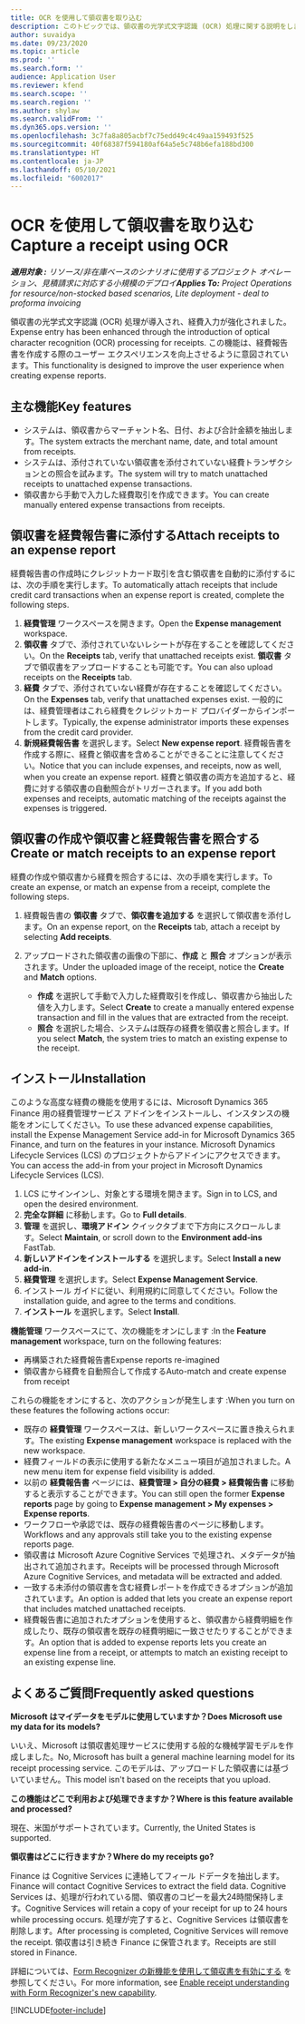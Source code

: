 ```yaml
---
title: OCR を使用して領収書を取り込む
description: このトピックでは、領収書の光学式文字認識 (OCR) 処理に関する説明をします。
author: suvaidya
ms.date: 09/23/2020
ms.topic: article
ms.prod: ''
ms.search.form: ''
audience: Application User
ms.reviewer: kfend
ms.search.scope: ''
ms.search.region: ''
ms.author: shylaw
ms.search.validFrom: ''
ms.dyn365.ops.version: ''
ms.openlocfilehash: 3c7fa8a805acbf7c75edd49c4c49aa159493f525
ms.sourcegitcommit: 40f68387f594180af64a5e5c748b6efa188bd300
ms.translationtype: HT
ms.contentlocale: ja-JP
ms.lasthandoff: 05/10/2021
ms.locfileid: "6002017"
---
```

# <a name="capture-a-receipt-using-ocr"></a><span data-ttu-id="59813-103">OCR を使用して領収書を取り込む</span><span class="sxs-lookup"><span data-stu-id="59813-103">Capture a receipt using OCR</span></span>

<span data-ttu-id="59813-104">_**適用対象 :** リソース/非在庫ベースのシナリオに使用するプロジェクト オペレーション、見積請求に対応する小規模のデプロイ_</span><span class="sxs-lookup"><span data-stu-id="59813-104">_**Applies To:** Project Operations for resource/non-stocked based scenarios, Lite deployment - deal to proforma invoicing_</span></span>

<span data-ttu-id="59813-105">領収書の光学式文字認識 (OCR) 処理が導入され、経費入力が強化されました。</span><span class="sxs-lookup"><span data-stu-id="59813-105">Expense entry has been enhanced through the introduction of optical character recognition (OCR) processing for receipts.</span></span> <span data-ttu-id="59813-106">この機能は、経費報告書を作成する際のユーザー エクスペリエンスを向上させるように意図されています。</span><span class="sxs-lookup"><span data-stu-id="59813-106">This functionality is designed to improve the user experience when creating expense reports.</span></span>

## <a name="key-features"></a><span data-ttu-id="59813-107">主な機能</span><span class="sxs-lookup"><span data-stu-id="59813-107">Key features</span></span>

- <span data-ttu-id="59813-108">システムは、領収書からマーチャント名、日付、および合計金額を抽出します。</span><span class="sxs-lookup"><span data-stu-id="59813-108">The system extracts the merchant name, date, and total amount from receipts.</span></span>
- <span data-ttu-id="59813-109">システムは、添付されていない領収書を添付されていない経費トランザクションとの照合を試みます。</span><span class="sxs-lookup"><span data-stu-id="59813-109">The system will try to match unattached receipts to unattached expense transactions.</span></span>
- <span data-ttu-id="59813-110">領収書から手動で入力した経費取引を作成できます。</span><span class="sxs-lookup"><span data-stu-id="59813-110">You can create manually entered expense transactions from receipts.</span></span>

## <a name="attach-receipts-to-an-expense-report"></a><span data-ttu-id="59813-111">領収書を経費報告書に添付する</span><span class="sxs-lookup"><span data-stu-id="59813-111">Attach receipts to an expense report</span></span>

<span data-ttu-id="59813-112">経費報告書の作成時にクレジットカード取引を含む領収書を自動的に添付するには、次の手順を実行します。</span><span class="sxs-lookup"><span data-stu-id="59813-112">To automatically attach receipts that include credit card transactions when an expense report is created, complete the following steps.</span></span>

  1. <span data-ttu-id="59813-113">**経費管理** ワークスペースを開きます。</span><span class="sxs-lookup"><span data-stu-id="59813-113">Open the **Expense management** workspace.</span></span>
  2. <span data-ttu-id="59813-114">**領収書** タブで、添付されていないレシートが存在することを確認してください。</span><span class="sxs-lookup"><span data-stu-id="59813-114">On the **Receipts** tab, verify that unattached receipts exist.</span></span> <span data-ttu-id="59813-115">**領収書** タブで領収書をアップロードすることも可能です。</span><span class="sxs-lookup"><span data-stu-id="59813-115">You can also upload receipts on the **Receipts** tab.</span></span>
  3. <span data-ttu-id="59813-116">**経費** タブで、添付されていない経費が存在することを確認してください。</span><span class="sxs-lookup"><span data-stu-id="59813-116">On the **Expenses** tab, verify that unattached expenses exist.</span></span> <span data-ttu-id="59813-117">一般的には、経費管理者はこれら経費をクレジットカード プロバイダーからインポートします。</span><span class="sxs-lookup"><span data-stu-id="59813-117">Typically, the expense administrator imports these expenses from the credit card provider.</span></span>
  4. <span data-ttu-id="59813-118">**新規経費報告書** を選択します。</span><span class="sxs-lookup"><span data-stu-id="59813-118">Select **New expense report**.</span></span> <span data-ttu-id="59813-119">経費報告書を作成する際に、経費と領収書を含めることができることに注意してください。</span><span class="sxs-lookup"><span data-stu-id="59813-119">Notice that you can include expenses, and receipts, now as well, when you create an expense report.</span></span> <span data-ttu-id="59813-120">経費と領収書の両方を追加すると、経費に対する領収書の自動照合がトリガーされます。</span><span class="sxs-lookup"><span data-stu-id="59813-120">If you add both expenses and receipts, automatic matching of the receipts against the expenses is triggered.</span></span>

## <a name="create-or-match-receipts-to-an-expense-report"></a><span data-ttu-id="59813-121">領収書の作成や領収書と経費報告書を照合する</span><span class="sxs-lookup"><span data-stu-id="59813-121">Create or match receipts to an expense report</span></span>
<span data-ttu-id="59813-122">経費の作成や領収書から経費を照合するには、次の手順を実行します。</span><span class="sxs-lookup"><span data-stu-id="59813-122">To create an expense, or match an expense from a receipt, complete the following steps.</span></span>

  1. <span data-ttu-id="59813-123">経費報告書の **領収書** タブで、**領収書を追加する** を選択して領収書を添付します。</span><span class="sxs-lookup"><span data-stu-id="59813-123">On an expense report, on the **Receipts** tab, attach a receipt by selecting **Add receipts**.</span></span>
  2. <span data-ttu-id="59813-124">アップロードされた領収書の画像の下部に、**作成** と **照合** オプションが表示されます。</span><span class="sxs-lookup"><span data-stu-id="59813-124">Under the uploaded image of the receipt, notice the **Create** and **Match** options.</span></span>

      - <span data-ttu-id="59813-125">**作成** を選択して手動で入力した経費取引を作成し、領収書から抽出した値を入力します。</span><span class="sxs-lookup"><span data-stu-id="59813-125">Select **Create** to create a manually entered expense transaction and fill in the values that are extracted from the receipt.</span></span>
      - <span data-ttu-id="59813-126">**照合** を選択した場合、システムは既存の経費を領収書と照合します。</span><span class="sxs-lookup"><span data-stu-id="59813-126">If you select **Match**, the system tries to match an existing expense to the receipt.</span></span>

## <a name="installation"></a><span data-ttu-id="59813-127">インストール</span><span class="sxs-lookup"><span data-stu-id="59813-127">Installation</span></span>

<span data-ttu-id="59813-128">このような高度な経費の機能を使用するには、Microsoft Dynamics 365 Finance 用の経費管理サービス アドインをインストールし、インスタンスの機能をオンにしてください。</span><span class="sxs-lookup"><span data-stu-id="59813-128">To use these advanced expense capabilities, install the Expense Management Service add-in for Microsoft Dynamics 365 Finance, and turn on the features in your instance.</span></span> <span data-ttu-id="59813-129">Microsoft Dynamics Lifecycle Services (LCS) のプロジェクトからアドインにアクセスできます。</span><span class="sxs-lookup"><span data-stu-id="59813-129">You can access the add-in from your project in Microsoft Dynamics Lifecycle Services (LCS).</span></span>

1. <span data-ttu-id="59813-130">LCS にサインインし、対象とする環境を開きます。</span><span class="sxs-lookup"><span data-stu-id="59813-130">Sign in to LCS, and open the desired environment.</span></span>
2. <span data-ttu-id="59813-131">**完全な詳細** に移動します。</span><span class="sxs-lookup"><span data-stu-id="59813-131">Go to **Full details**.</span></span>
3. <span data-ttu-id="59813-132">**管理** を選択し、**環境アドイン** クイックタブまで下方向にスクロールします。</span><span class="sxs-lookup"><span data-stu-id="59813-132">Select **Maintain**, or scroll down to the **Environment add-ins** FastTab.</span></span>
4. <span data-ttu-id="59813-133">**新しいアドインをインストールする** を選択します。</span><span class="sxs-lookup"><span data-stu-id="59813-133">Select **Install a new add-in**.</span></span>
5. <span data-ttu-id="59813-134">**経費管理** を選択します。</span><span class="sxs-lookup"><span data-stu-id="59813-134">Select **Expense Management Service**.</span></span>
6. <span data-ttu-id="59813-135">インストール ガイドに従い、利用規約に同意してください。</span><span class="sxs-lookup"><span data-stu-id="59813-135">Follow the installation guide, and agree to the terms and conditions.</span></span>
7. <span data-ttu-id="59813-136">**インストール** を選択します。</span><span class="sxs-lookup"><span data-stu-id="59813-136">Select **Install**.</span></span>

<span data-ttu-id="59813-137">**機能管理** ワークスペースにて、次の機能をオンにします :</span><span class="sxs-lookup"><span data-stu-id="59813-137">In the **Feature management** workspace, turn on the following features:</span></span>

- <span data-ttu-id="59813-138">再構築された経費報告書</span><span class="sxs-lookup"><span data-stu-id="59813-138">Expense reports re-imagined</span></span>
- <span data-ttu-id="59813-139">領収書から経費を自動照合して作成する</span><span class="sxs-lookup"><span data-stu-id="59813-139">Auto-match and create expense from receipt</span></span>

<span data-ttu-id="59813-140">これらの機能をオンにすると、次のアクションが発生します :</span><span class="sxs-lookup"><span data-stu-id="59813-140">When you turn on these features the following actions occur:</span></span>

- <span data-ttu-id="59813-141">既存の **経費管理** ワークスペースは、新しいワークスペースに置き換えられます。</span><span class="sxs-lookup"><span data-stu-id="59813-141">The existing **Expense management** workspace is replaced with the new workspace.</span></span>
- <span data-ttu-id="59813-142">経費フィールドの表示に使用する新たなメニュー項目が追加されました。</span><span class="sxs-lookup"><span data-stu-id="59813-142">A new menu item for expense field visibility is added.</span></span>
- <span data-ttu-id="59813-143">以前の **経費報告書** ページには、**経費管理 > 自分の経費 > 経費報告書** に移動すると表示することができます。</span><span class="sxs-lookup"><span data-stu-id="59813-143">You can still open the former **Expense reports** page by going to **Expense management > My expenses > Expense reports**.</span></span>
- <span data-ttu-id="59813-144">ワークフローや承認では、既存の経費報告書のページに移動します。</span><span class="sxs-lookup"><span data-stu-id="59813-144">Workflows and any approvals still take you to the existing expense reports page.</span></span>
- <span data-ttu-id="59813-145">領収書は Microsoft Azure Cognitive Services で処理され、メタデータが抽出されて追加されます。</span><span class="sxs-lookup"><span data-stu-id="59813-145">Receipts will be processed through Microsoft Azure Cognitive Services, and metadata will be extracted and added.</span></span>
- <span data-ttu-id="59813-146">一致する未添付の領収書を含む経費レポートを作成できるオプションが追加されています。</span><span class="sxs-lookup"><span data-stu-id="59813-146">An option is added that lets you create an expense report that includes matched unattached receipts.</span></span>
- <span data-ttu-id="59813-147">経費報告書に追加されたオプションを使用すると、領収書から経費明細を作成したり、既存の領収書を既存の経費明細に一致させたりすることができます。</span><span class="sxs-lookup"><span data-stu-id="59813-147">An option that is added to expense reports lets you create an expense line from a receipt, or attempts to match an existing receipt to an existing expense line.</span></span>

## <a name="frequently-asked-questions"></a><span data-ttu-id="59813-148">よくあるご質問</span><span class="sxs-lookup"><span data-stu-id="59813-148">Frequently asked questions</span></span>

<span data-ttu-id="59813-149">**Microsoft はマイデータをモデルに使用していますか？**</span><span class="sxs-lookup"><span data-stu-id="59813-149">**Does Microsoft use my data for its models?**</span></span>

<span data-ttu-id="59813-150">いいえ、Microsoft は領収書処理サービスに使用する般的な機械学習モデルを作成しました。</span><span class="sxs-lookup"><span data-stu-id="59813-150">No, Microsoft has built a general machine learning model for its receipt processing service.</span></span> <span data-ttu-id="59813-151">このモデルは、アップロードした領収書には基づいていません。</span><span class="sxs-lookup"><span data-stu-id="59813-151">This model isn't based on the receipts that you upload.</span></span>

<span data-ttu-id="59813-152">**この機能はどこで利用および処理できますか？**</span><span class="sxs-lookup"><span data-stu-id="59813-152">**Where is this feature available and processed?**</span></span>

<span data-ttu-id="59813-153">現在、米国がサポートされています。</span><span class="sxs-lookup"><span data-stu-id="59813-153">Currently, the United States is supported.</span></span>

<span data-ttu-id="59813-154">**領収書はどこに行きますか？**</span><span class="sxs-lookup"><span data-stu-id="59813-154">**Where do my receipts go?**</span></span>

<span data-ttu-id="59813-155">Finance は Cognitive Services に連絡してフィール ドデータを抽出します。</span><span class="sxs-lookup"><span data-stu-id="59813-155">Finance will contact Cognitive Services to extract the field data.</span></span> <span data-ttu-id="59813-156">Cognitive Services は、処理が行われている間、領収書のコピーを最大24時間保持します。</span><span class="sxs-lookup"><span data-stu-id="59813-156">Cognitive Services will retain a copy of your receipt for up to 24 hours while processing occurs.</span></span> <span data-ttu-id="59813-157">処理が完了すると、Cognitive Services は領収書を削除します。</span><span class="sxs-lookup"><span data-stu-id="59813-157">After processing is completed, Cognitive Services will remove the receipt.</span></span> <span data-ttu-id="59813-158">領収書は引き続き Finance に保管されます。</span><span class="sxs-lookup"><span data-stu-id="59813-158">Receipts are still stored in Finance.</span></span>

<span data-ttu-id="59813-159">詳細については、[Form Recognizer の新機能を使用して領収書を有効にする](https://azure.microsoft.com/blog/enable-receipt-understanding-with-form-recognizer-s-new-capability/) を参照してください。</span><span class="sxs-lookup"><span data-stu-id="59813-159">For more information, see [Enable receipt understanding with Form Recognizer's new capability](https://azure.microsoft.com/blog/enable-receipt-understanding-with-form-recognizer-s-new-capability/).</span></span>


[!INCLUDE[footer-include](../includes/footer-banner.md)]
